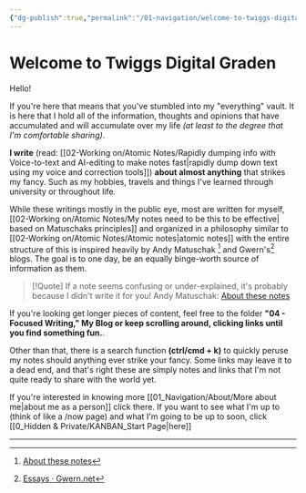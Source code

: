```yaml
---
{"dg-publish":true,"permalink":"/01-navigation/welcome-to-twiggs-digital-graden/","title":"Welcome to Twiggs Digital Graden!","tags":["gardenEntry"],"noteIcon":"","created":"Monday, December 18th 2023, 6:46:47 pm","updated":"2024-01-03T02:38:46.127+01:00"}
---
```



# Welcome to Twiggs Digital Graden

Hello!

If you're here that means that you've stumbled into my "everything" vault. It is here that I hold all of the information, thoughts and opinions that have accumulated and will accumulate over my life *(at least to the degree that I'm comfortable sharing)*.

**I write** (read: [[02-Working on/Atomic Notes/Rapidly dumping info with Voice-to-text and AI-editing to make notes fast\|rapidly dump down text using my voice and correction tools]]) **about almost anything** that strikes my fancy. Such as my hobbies, travels and things I've learned through university or throughout life.

While these writings mostly in the public eye, most are written for myself, [[02-Working on/Atomic Notes/My notes need to be this to be effective\| based on Matuschaks principles]] and organized in a philosophy similar to [[02-Working on/Atomic Notes/Atomic notes\|atomic notes]] with  the entire structure of this is inspired heavily by Andy Matuschak [^1] and Gwern's[^2] blogs. The goal is to one day, be an equally binge-worth source of information as them.

> [!Quote]
> If a note seems confusing or under-explained, it's probably because I didn't write it for you!
> Andy Matuschak: [About these notes](https://notes.andymatuschak.org/About_these_notes)

If you're looking get longer pieces of content, feel free to the folder **"04 - Focused Writing," My Blog or keep scrolling around, clicking links until you find something fun.**.

Other than that, there is a search function **(ctrl/cmd + k)** to quickly peruse my notes should anything ever strike your fancy. Some links may leave it to a dead end, and that's right these are simply notes and links that I'm not quite ready to share with the world yet.

If you're interested in knowing more [[01_Navigation/About/More about me\|about me as a person]] click there. If you want to see what I'm up to (think of like a /now page) and what I'm going to be up to soon, click [[0_Hidden & Private/KANBAN_Start Page\|here]]



---

[^1]: [About these notes](https://notes.andymatuschak.org)
[^2]: [Essays · Gwern.net](https://gwern.net)